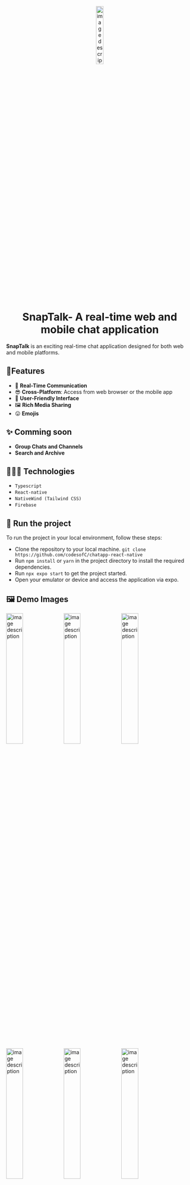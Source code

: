 <center>
<img src="https://github.com/user-attachments/assets/0c2ff02b-0df6-4447-bc77-6699d944c4a9" alt="image description" width="20%" style="display:block;margin: 0 auto;">
</center>

<h1 style="text-align: center;"> SnapTalk- A real-time web and mobile chat application </h1>

**SnapTalk** is an exciting real-time chat application designed for both web and mobile platforms.

## 🎈Features
- 👫 **Real-Time Communication**
-  😎 **Cross-Platform**: Access from web browser or the mobile app
-  🤝 **User-Friendly Interface**
- 🖼 **Rich Media Sharing**
- 😛 **Emojis**

## ✨ Comming soon
- **Group Chats and Channels**
- **Search and Archive**

## 👩🏾‍💻 Technologies
- `Typescript`
- `React-native`
- `NativeWind (Tailwind CSS)`
- `Firebase`

## 🚦 Run the project
To run the project in your local environment, follow these steps:
- Clone the repository to your local machine. `git clone https://github.com/codesofC/chatapp-react-native`
- Run `npm install` or `yarn` in the project directory to install the required dependencies.
- Run `npx expo start` to get the project started.
- Open your emulator or device and access the application via expo.
  
## 🖼 Demo Images

<img src="https://github.com/user-attachments/assets/e2c837b9-2555-4159-9a0e-b8a4e9b3ce54" alt="image description" width="30%;">
<img src="https://github.com/user-attachments/assets/043ad4cf-2a66-4a78-beda-9ebc70ce3fea" alt="image description" width="30%;">
<img src="https://github.com/user-attachments/assets/bf593e6e-d516-4e26-856c-2feae476d981" alt="image description" width="30%;">
<img src="https://github.com/user-attachments/assets/2928fe6c-778b-46da-9996-2f81592ade5e" alt="image description" width="30%;">
<img src="https://github.com/user-attachments/assets/b200f47f-3b58-49c9-b9fc-5791f0abe17b" alt="image description" width="30%;">
<img src="https://github.com/user-attachments/assets/7bedb17e-ae44-4127-9164-bf4c09a21473" alt="image description" width="30%;">
<img src="https://github.com/user-attachments/assets/94126975-b386-4f2b-a560-6b91c4bd8299" alt="image description" width="30%;">
<img src="https://github.com/user-attachments/assets/789a4950-c76a-4380-866f-4dedcda687f4" alt="image description" width="30%;">
<img src="https://github.com/user-attachments/assets/0463a590-514f-41d5-b604-e043d2792a24" alt="image description" width="30%;">



